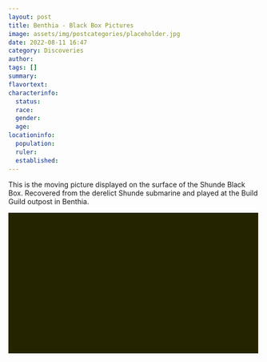 ```yaml
---
layout: post
title: Benthia - Black Box Pictures
image: assets/img/postcategories/placeholder.jpg
date: 2022-08-11 16:47
category: Discoveries
author: 
tags: []
summary: 
flavortext: 
characterinfo:
  status: 
  race: 
  gender: 
  age: 
locationinfo:
  population: 
  ruler: 
  established: 
---
```

This is the moving picture displayed on the surface of the Shunde Black Box. Recovered from the derelict Shunde submarine and played at the Build Guild outpost in Benthia.

![BlackBoxVideo](/assets\img\postcategories\discoveries\blackboxoutput.gif)